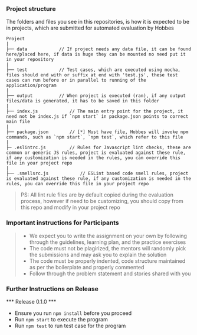 ### Project structure

The folders and files you see in this repositories, is how it is expected to be in projects, which are submitted for automated evaluation by Hobbes

	Project
	|
	├── data 			// If project needs any data file, it can be found here/placed here, if data is huge they can be mounted no need put it in your repository
	|
	├── test			// Test cases, which are executed using mocha, files should end with or suffix at end with 'test.js', these test cases can run before or in parallel to running of the application/program
	|
	├── output 			// When project is executed (ran), if any output files/data is generated, it has to be saved in this folder
	|
	├── index.js 			// The main entry point for the project, it need not be index.js if `npm start` in package.json points to correct main file
	|
	├── package.json 		// [*] Must have file, Hobbes will invoke npm commands, such as `npm start`, `npm test`, which refer to this file
	|
	├─ .eslintrc.js 		// Rules for Javascript lint checks, these are common or generic JS rules, project is evaluated against these rule, if any customization is needed in the rules, you can override this file in your project repo
	|
	├── .smellsrc.js 			// ESLint based code smell rules, project is evaluated against these rule, if any customization is needed in the rules, you can override this file in your project repo
	

> PS: All lint rule files are by default copied during the evaluation process, however if need to be customizing, you should copy from this repo and modify in your project repo

### Important instructions for Participants
> - We expect you to write the assignment on your own by following through the guidelines, learning plan, and the practice exercises
> - The code must not be plagirized, the mentors will randomly pick the submissions and may ask you to explain the solution
> - The code must be properly indented, code structure maintained as per the boilerplate and properly commented
> - Follow through the problem statement and stories shared with you

### Further Instructions on Release

*** Release 0.1.0 ***

- Ensure you run `npm install` before you proceed
- Run `npm start` to execute the program
- Run `npm test` to run test case for the program